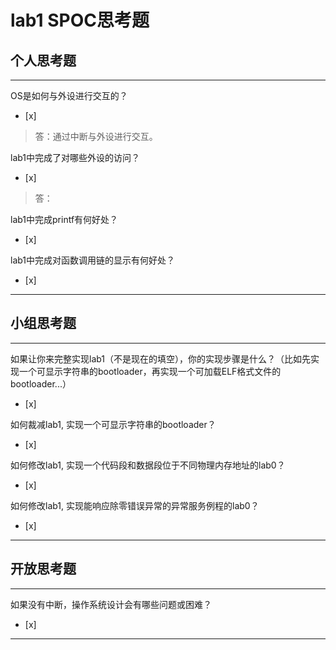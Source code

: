 # lab1 SPOC思考题

## 个人思考题

---

OS是如何与外设进行交互的？
- [x]  

> 答：通过中断与外设进行交互。

lab1中完成了对哪些外设的访问？
- [x]  

> 答： 

lab1中完成printf有何好处？
- [x]  

>  

lab1中完成对函数调用链的显示有何好处？
- [x]  

>  

---

## 小组思考题

---

如果让你来完整实现lab1（不是现在的填空），你的实现步骤是什么？（比如先实现一个可显示字符串的bootloader，再实现一个可加载ELF格式文件的bootloader...）
- [x]  

> 

如何裁减lab1, 实现一个可显示字符串的bootloader？
- [x]  

> 

如何修改lab1, 实现一个代码段和数据段位于不同物理内存地址的lab0？
- [x]  

> 

如何修改lab1, 实现能响应除零错误异常的异常服务例程的lab0？
- [x]  

> 

---

## 开放思考题

---

如果没有中断，操作系统设计会有哪些问题或困难？
- [x]  

>  

---
